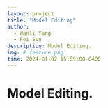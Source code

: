```yaml
---
layout: project
title: "Model Editing"
author:
  - Wanli Yang
  - Fei Sun
description: Model Editing.
img: # feature.png
time: 2024-01-02 15:59:00-0400
---
```


# Model Editing.

<!-- ## H2

### H3

#### H4

##### H5

###### H6

raw code:
{% raw %}

```markdown
![alt text](/assets/img/project/cover/5.jpg){: style="width:50%; height:auto;"}

<div class="caption">
    Caption using markdown syntax with css style.
</div>
```

{% endraw %}
![alt text](/assets/img/project/cover/5.jpg){: style="width:50%; height:auto;"}

<div class="caption">
    Caption using markdown syntax with css style.
</div>

raw code:
{% raw %}

```html
<div class="row">
  <div class="col-sm mt-3 mt-md-0">
    {% include figure.liquid loading="eager" path="/assets/img/project/cover/4.jpg" title="example image" class="img-fluid" %}
  </div>
  <div class="col-sm mt-3 mt-md-0">
    {% include figure.liquid loading="eager" path="/assets/img/project/cover/4.jpg" title="example image" class="img-fluid" %}
  </div>
  <div class="col-sm mt-3 mt-md-0">
    {% include figure.liquid loading="eager" path="/assets/img/project/cover/4.jpg" title="example image" class="img-fluid" %}
  </div>
</div>
<div class="caption">Multiple images in a row.</div>
{% endraw %}
```

<div class="row">
    <div class="col-sm mt-3 mt-md-0">
        {% include figure.liquid loading="eager" path="/assets/img/project/cover/4.jpg" title="example image" class="img-fluid" %}
    </div>
    <div class="col-sm mt-3 mt-md-0">
        {% include figure.liquid loading="eager" path="/assets/img/project/cover/4.jpg" title="example image" class="img-fluid" %}
    </div>
    <div class="col-sm mt-3 mt-md-0">
        {% include figure.liquid loading="eager" path="/assets/img/project/cover/4.jpg" title="example image" class="img-fluid" %}
    </div>
</div>
<div class="caption">
    Multiple images in a row.
</div>

raw code:
{% raw %}

```html
<div class="row">
  <div class="col-sm mt-3 mt-md-0">
    {% include figure.liquid loading="eager" path="/assets/img/project/cover/4.jpg" title="example image" class="img-fluid" %}
  </div>
</div>
<div class="caption">Single image.</div>
```

{% endraw %}

<div class="row">
    <div class="col-sm mt-3 mt-md-0">
        {% include figure.liquid loading="eager" path="/assets/img/project/cover/4.jpg" title="example image" class="img-fluid" %}
    </div>
</div>
<div class="caption">
    Single image.
</div>

To make images responsive, add `img-fluid` class to each; for rounded corners and shadows use `rounded` and `z-depth-1` classes.
Here's the code for the last row of images above:

To use latex, use the following syntax:

- for inline latex, use `$$` `$$` to wrap the latex code. (`$` is not usable due to the conflict with jQuery 😭)
- for block-level latex, use `$$` `$$` to wrap the latex code in a single paragraph.

Example:

- inline latex: $$\LaTeX$$
- block-level latex:

$$
E = mc^2
$$

To add a footnote, use the following syntax:
{% raw %}

```markdown
there is a footnote here[^1]
---(use this in the end of article)
[^1]: this is the footnote content
```

{% endraw %}

this is an example text[^1] with a footnote.

---

[^1]: this is the footnote content. -->
